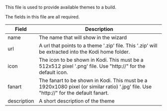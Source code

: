 This file is used to provide available themes to a build.

The fields in this file are all required.

| Field | Description |
| ----- | ----------- |
| name  | The name that will show in the wizard |
| url | A url that points to a theme '.zip' file. This '.zip' will be extracted into the Kodi home folder. |
| icon | The icon to be shown in Kodi. This must be a 512x512 pixel '.png' file. Use "http://" for the default icon. |
| fanart | The fanart to be shown in Kodi. This must be a 1920x1080 pixel (or similar ratio) '.jpg' file. Use "http://" for the default fanart. |
| description | A short description of the theme |